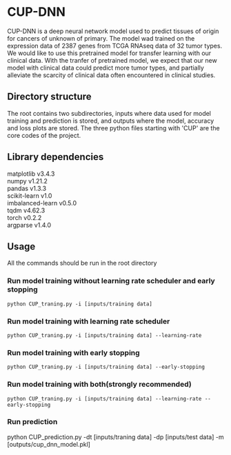# CUP-DNN

CUP-DNN is a deep neural network model used to predict tissues of origin for cancers of unknown of primary. 
The model wad trained on the expression data of 2387 genes from TCGA RNAseq data of 32 tumor types. We would like to use this pretrained model for transfer learning with our clinical data. With the tranfer of pretrained model, we expect that our new model with clinical data could predict more tumor types, and partially alleviate the scarcity of clinical data often encountered in clinical studies.   

## Directory structure

The root contains two subdirectories, inputs where data used for model training and prediction is stored, and outputs where the model, accuracy and loss plots are stored.
The three python files starting with 'CUP' are the core codes of the project. 

## Library dependencies

matplotlib v3.4.3 <br>
numpy v1.21.2 <br>
pandas v1.3.3 <br>
scikit-learn v1.0 <br>
imbalanced-learn v0.5.0 <br>
tqdm v4.62.3 <br>
torch v0.2.2 <br>
argparse v1.4.0 <br>

## Usage
All the commands should be run in the root directory
### Run model training without learning rate scheduler and early stopping

    python CUP_traning.py -i [inputs/training data] 

### Run model training with learning rate scheduler

    python CUP_traning.py -i [inputs/training data] --learning-rate

### Run model training with early stopping

    python CUP_traning.py -i [inputs/training data] --early-stopping

### Run model training with both(strongly recommended)

    python CUP_traning.py -i [inputs/training data] --learning-rate --early-stopping
    
### Run prediction
python CUP_prediction.py -dt [inputs/traning data] -dp [inputs/test data] -m [outputs/cup_dnn_model.pkl]

